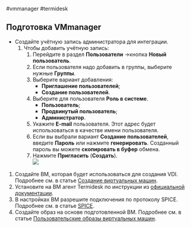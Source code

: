 #vmmanager #termidesk

## Подготовка VMmanager

- Создайте учётную запись администратора для интеграции.
	1. Чтобы добавить учётную запись:
		1. Перейдите в раздел **Пользователи** →кнопка **Новый пользователь**.
		2. Если пользователя надо добавить в группы, выберите нужные **Группы**. 
		3. Выберите вариант добавления:
		    - **Приглашение пользователей**;
		    - **Создание пользователей**.
		4. Выберите для пользователя **Роль в системе**.
		    - **Пользователь**;
		    - **Продвинутый пользователь**;
		    - **Администратор**.
		5. Укажите **E-mail** пользователя. Этот адрес будет использоваться в качестве имени пользователя.
		6. Если вы выбрали вариант **Создание пользователей**, введите **Пароль** или нажмите **генерировать**. Созданный пароль вы можете **скопировать в буфер** обмена.
		7. Нажмите **Пригласить** (**Создать**).  
		    [![](https://www.ispsystem.ru/docs/static/25377634/image-2023-11-3012-20-25.png)](https://www.ispsystem.ru/docs/static/25377634/image-2023-11-3012-20-25.png)


1. Создайте ВМ, которая будет использоваться для создания VDI. Подробнее см. в статье [Создание виртуальных машин](https://www.ispsystem.ru/docs/vmmanager-admin/virtual-nye-mashiny/sozdanie-virtual-nyh-mashin).
2. Установите на ВМ агент Termidesk по инструкции из [официальной документации](https://wiki.astralinux.ru/termidesk-help/latest/dokumentatsiya/ekspluatatsionnaya-dokumentatsiya/agent/agent-ustanovka-i-udalenie/ustanovka-v-srede-os-astra-linux-special-edition-1-7/ustanovka-agenta-vrm).
3. В настройках ВМ разрешите подключения по протоколу SPICE. Подробнее см. в статье [SPICE](https://www.ispsystem.ru/docs/vmmanager-admin/vnutrennee-ustrojstvo/ispol-zuemye-podsistemy/spice).
4. Создайте образ на основе подготовленной ВМ. Подробнее см. в статье [Пользовательские образы виртуальных машин](https://www.ispsystem.ru/docs/vmmanager-admin/shablony/pol-zovatel-skie-obrazy-virtual-nyh-mashin).

## 